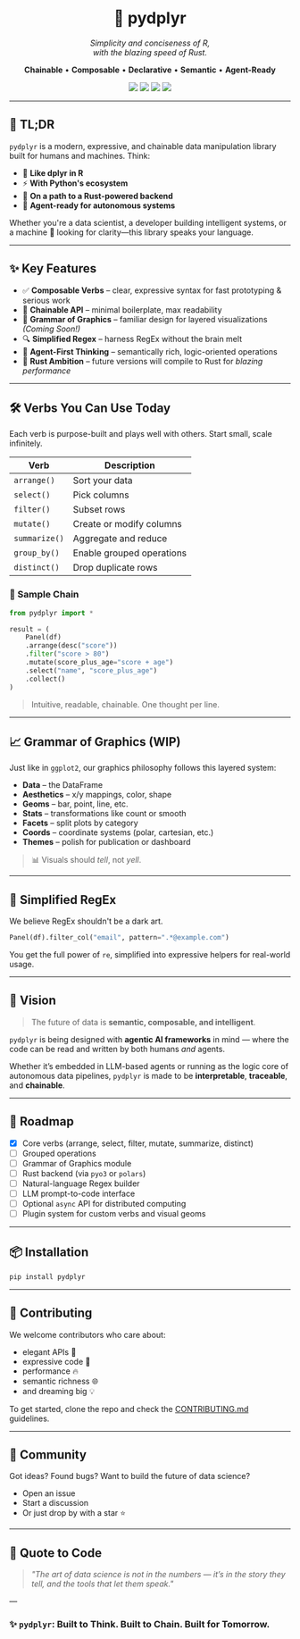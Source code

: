 <h1 align="center">🐍 pydplyr</h1>

<p align="center">
  <em>Simplicity and conciseness of R,<br>
  with the blazing speed of Rust.</em>
</p>

<p align="center">
  <strong>Chainable</strong> • <strong>Composable</strong> • <strong>Declarative</strong> • <strong>Semantic</strong> • <strong>Agent-Ready</strong>
</p>

<p align="center">
  <img src="https://img.shields.io/badge/build-passing-brightgreen?style=flat-square">
  <img src="https://img.shields.io/badge/python-3.8+-blue?style=flat-square">
  <img src="https://img.shields.io/badge/backend-pandas-orange?style=flat-square">
  <img src="https://img.shields.io/badge/vision-Rust%20Core-red?style=flat-square">
</p>

---

## 🌟 TL;DR

`pydplyr` is a modern, expressive, and chainable data manipulation library built for humans and machines. Think:

- 🧠 **Like dplyr in R**
- ⚡️ **With Python's ecosystem**
- 🚀 **On a path to a Rust-powered backend**
- 🤖 **Agent-ready for autonomous systems**

Whether you're a data scientist, a developer building intelligent systems, or a machine 🤖 looking for clarity—this library speaks your language.

---

## ✨ Key Features

- ✅ **Composable Verbs** – clear, expressive syntax for fast prototyping & serious work
- 🧬 **Chainable API** – minimal boilerplate, max readability
- 🎨 **Grammar of Graphics** – familiar design for layered visualizations *(Coming Soon!)*
- 🔍 **Simplified Regex** – harness RegEx without the brain melt
- 🔗 **Agent-First Thinking** – semantically rich, logic-oriented operations
- 🦀 **Rust Ambition** – future versions will compile to Rust for *blazing performance*

---

## 🛠️ Verbs You Can Use Today

Each verb is purpose-built and plays well with others. Start small, scale infinitely.

| Verb         | Description                          |
|--------------|--------------------------------------|
| `arrange()`  | Sort your data                       |
| `select()`   | Pick columns                         |
| `filter()`   | Subset rows                          |
| `mutate()`   | Create or modify columns             |
| `summarize()`| Aggregate and reduce                 |
| `group_by()` | Enable grouped operations            |
| `distinct()` | Drop duplicate rows                  |

### 🔁 Sample Chain

```python
from pydplyr import *

result = (
    Panel(df)
    .arrange(desc("score"))
    .filter("score > 80")
    .mutate(score_plus_age="score + age")
    .select("name", "score_plus_age")
    .collect()
)
```

> Intuitive, readable, chainable. One thought per line.

---

## 📈 Grammar of Graphics (WIP)

Just like in `ggplot2`, our graphics philosophy follows this layered system:

- **Data** – the DataFrame
- **Aesthetics** – x/y mappings, color, shape
- **Geoms** – bar, point, line, etc.
- **Stats** – transformations like count or smooth
- **Facets** – split plots by category
- **Coords** – coordinate systems (polar, cartesian, etc.)
- **Themes** – polish for publication or dashboard

> 📊 Visuals should *tell*, not *yell*.

---

## 🔡 Simplified RegEx

We believe RegEx shouldn't be a dark art.

```python
Panel(df).filter_col("email", pattern=".*@example.com")
```

You get the full power of `re`, simplified into expressive helpers for real-world usage.

---

## 🔮 Vision

> The future of data is **semantic, composable, and intelligent**.

`pydplyr` is being designed with **agentic AI frameworks** in mind — where the code can be read and written by both humans *and* agents.

Whether it’s embedded in LLM-based agents or running as the logic core of autonomous data pipelines, `pydplyr` is made to be **interpretable**, **traceable**, and **chainable**.

---

## 🧪 Roadmap

- [x] Core verbs (arrange, select, filter, mutate, summarize, distinct)
- [ ] Grouped operations
- [ ] Grammar of Graphics module
- [ ] Rust backend (via `pyo3` or `polars`)
- [ ] Natural-language Regex builder
- [ ] LLM prompt-to-code interface
- [ ] Optional `async` API for distributed computing
- [ ] Plugin system for custom verbs and visual geoms

---

## 📦 Installation

```bash
pip install pydplyr
```

---

## 🤝 Contributing

We welcome contributors who care about:

- elegant APIs 🧼  
- expressive code 💬  
- performance 🔥  
- semantic richness 🌐  
- and dreaming big 💡  

To get started, clone the repo and check the [CONTRIBUTING.md](./CONTRIBUTING.md) guidelines.

---

## 💬 Community

Got ideas? Found bugs? Want to build the future of data science?

- Open an issue  
- Start a discussion  
- Or just drop by with a star ⭐️

---

## 🧠 Quote to Code

> *"The art of data science is not in the numbers — it’s in the story they tell, and the tools that let them speak."*

—

### ✨ `pydplyr`: Built to Think. Built to Chain. Built for Tomorrow.
